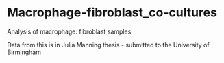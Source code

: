 # Macrophage-fibroblast_co-cultures

Analysis of macrophage: fibroblast samples

Data from this is in Julia Manning thesis - submitted to the University of Birmingham 
